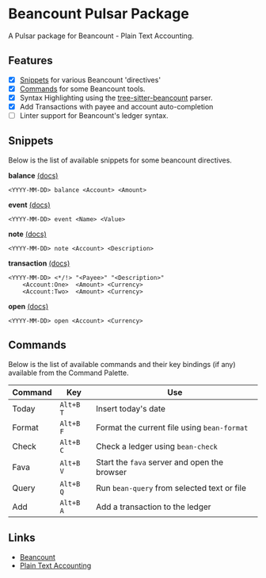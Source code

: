 # Beancount Pulsar Package

A Pulsar package for Beancount - Plain Text Accounting.

## Features

- [x] [Snippets](#snippets) for various Beancount 'directives'
- [x] [Commands](#commands) for some Beancount tools.
- [x] Syntax Highlighting using the [tree-sitter-beancount](https://github.com/polarmutex/tree-sitter-beancount) parser.
- [x] Add Transactions with payee and account auto-completion
- [ ] Linter support for Beancount's ledger syntax.

## Snippets

Below is the list of available snippets for some beancount directives.

**balance** [(docs)](https://beancount.github.io/docs/beancount_language_syntax.html#balance-assertions)

```
<YYYY-MM-DD> balance <Account> <Amount>
```

**event** [(docs)](https://beancount.github.io/docs/beancount_language_syntax.html#events)

```
<YYYY-MM-DD> event <Name> <Value>
```

**note** [(docs)](https://beancount.github.io/docs/beancount_language_syntax.html#notes)

```
<YYYY-MM-DD> note <Account> <Description>
```

**transaction** [(docs)](https://beancount.github.io/docs/beancount_language_syntax.html#transactions)

```
<YYYY-MM-DD> <*/!> "<Payee>" "<Description>"
    <Account:One>  <Amount> <Currency>
    <Account:Two>  <Amount> <Currency>
```

**open** [(docs)](https://beancount.github.io/docs/beancount_language_syntax.html#open)

```
<YYYY-MM-DD> open <Account> <Currency>
```

## Commands

Below is the list of available commands and their key bindings (if any) available from the Command Palette.

| Command	| Key			| Use											|
| ---		| ---			| ---											|
| Today		| `Alt+B T`		| Insert today's date							|
| Format	| `Alt+B F`		| Format the current file using `bean-format`	|
| Check		| `Alt+B C`		| Check a ledger using `bean-check`				|
| Fava		| `Alt+B V`		| Start the `fava` server and open the browser	|
| Query		| `Alt+B Q`		| Run `bean-query` from selected text or file	|
| Add       | `Alt+B A`     | Add a transaction to the ledger               |

## Links

- [Beancount](https://beancount.github.io/)
- [Plain Text Accounting](https://plaintextaccounting.org/)
